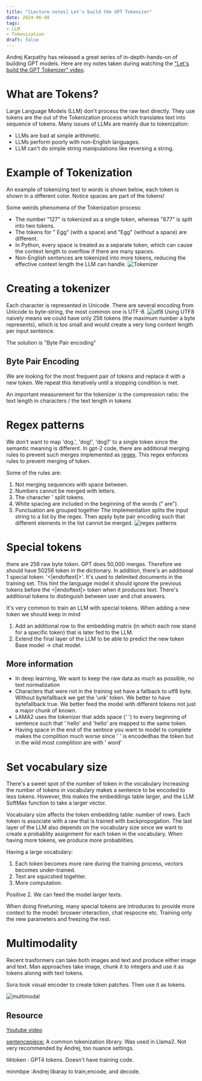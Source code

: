 ```yaml
---
title: "[Lecture notes] Let's build the GPT Tokenizer" 
date: 2024-06-08
tags: 
- LLM
- Tokenization
draft: false 
---
```


Andrej Karpathy has released a great series of in-depth-hands-on of building GPT models. Here are my notes taken during watching the ["Let's build the GPT Tokenizer" video](https://www.youtube.com/watch?v=zduSFxRajkE).

# What are Tokens?
Large Language Models (LLM) don't process the raw text directly. They use tokens are the out of the Tokenization process which translates text into sequence of tokens.
Many issues of LLMs are mainly due to tokenization:
* LLMs are bad at simple arithmetic.
* LLMs perform poorly with non-English languages. 
* LLM can't do simple string manipulations like reversing a string.

# Example of Tokenization
An example of tokenizing text to words is shown below, each token is shown in a different color. Notice spaces are part of the tokens!

Some weirds phenomena of the Tokenization process: 
* The number "127" is tokenized as a single token, whereas "677" is split into two tokens.
* The tokens for " Egg" (with a space) and "Egg" (without a space) are different.
* In Python, every space is treated as a separate token, which can cause the context length to overflow if there are many spaces.
* Non-English sentences are tokenized into more tokens, reducing the effective context length the LLM can handle. 
![Tokenizer](/posts/20240608_lets_build_the_gpt_tokenizer/tokenizer_example.png)


# Creating a tokenizer
Each character is represented in Unicode. There are several encoding from Unicode to byte-string, the most common one is UTF-8.
![utf8](/posts/20240608_lets_build_the_gpt_tokenizer/string_to_utf8.png)
Using UTF8 naively means we could have only 256 tokens (the maximum number a byte represents), which is too small and would create a very long context length per input sentence. 

The solution is "Byte Pair encoding" 

## Byte Pair Encoding
We are looking for the most frequent pair of tokens and replace it with a new token. 
We repeat this iteratively until a stopping condition is met. 

An important measurement for the tokenizer is the compression ratio: the text length in characters / the text length in tokens

# Regex patterns
We don't want to map 'dog.', 'dog!', 'dog?' to a single token since the semantic meaning is different. 
In gpt-2 code, there are additional merging rules to prevent such merges implemented as [regex](https://github.com/openai/gpt-2/blob/master/src/encoder.py#L53). This regex enforces rules to prevent merging of token.

Some of the rules are:
1. Not merging sequences with space between.
2. Numbers cannot be merged with letters.
3. The character ' split tokens.
4. White spacing are included in the beginning of the words (" are").
5. Punctuation are grouped together 
The implementation splits the input string to a list by the regex. Then apply byte pair encoding such that different elements in the list cannot be merged.
![regex patterns](/posts/20240608_lets_build_the_gpt_tokenizer/regex_rules.png)

# Special tokens
there are 256 raw byte token. GPT does 50,000 merges. Therefore we should have 50256 token in the dictionary.
In addition, there's an additional 1 special token: '<|endoftext|>'.
It's used to delimited documents in the training set. This hint the language model it should ignore the previous tokens before the <|endoftext|> token when it produces text.
There's additional tokens to distinguish between user and chat answers. 

It's very common to train an LLM with special tokens. When adding a new token we should keep in mind
1. Add an additional row to the embedding matrix (in which each row stand for a specific token) that is later fed to the LLM.
2. Extend the final layer of the LLM to be able to predict the new token
Base model -> chat model.

## More information
* In deep learning, We want to keep the raw data as much as possible, no text normalization
* Characters that were not in the training set have a fallback to utf8 byte. Without bytefallback we get the 'unk' token. We better to have bytefallback true. We better feed the model with different tokens not just a major chunk of known.
* LAMA2 uses the tokenizer that adds space (' ') to every beginning of sentence such that ' hello' and 'hello' are mapped to the same token. 
* Having space in the end of the sentnce you want to model to complete makes the complition much worse since ' ' is encodedhas the token but in the wild most complition are with ' word'


# Set vocabulary size

There's a sweet spot of the number of token in the vocabulary
Increasing the number of tokens in vocabulary makes a sentence to be encoded to less tokens. However, this makes the embeddings table larger, and the LLM SoftMax function to take a larger vector.


Vocabulary size affects the token embedding table: number of rows. Each token is associate with a raw that is trained with backpropogation. 
The last layer of the LLM also depends on the vocabulary size since we want to create a probablity assignment for each token in the vocabulary. When having more tokens, we produce more probablities. 

Having a large vocabulary:
1. Each token becomes more rare during the training process, vectors becomes under-trained.
2. Text are squicshed togehter.
3. More computation.

Positive
2. We can feed the model larger texts.


When doing finetuning, many special tokens are introduces to provide more context to the model: broswer interaction, chat respocne etc.
Training only the new parameters and freezing the rest.

# Multimodality 
Recent trasformers can take both images and text and produce either image and text.
Man approaches take image, chunk it to integers and use it as tokens alonng with text tokens.

Sora took visual encoder to create token patches. Then use it as tokens.   

![multimodal](/posts/20240608_lets_build_the_gpt_tokenizer/multimodal.png)


## Resource
[Youtube video](https://www.youtube.com/watch?v=zduSFxRajkE)


[sentencepiece:](
https://github.com/google/sentencepiece) A common tokenization library. Was used in Llama2. Not very recommended by Andrej, too nuance settings.

tiktoken : GPT4 tokens. Doesn't have training code.


minmbpe :Andrej libaray to train,encode, and decode.